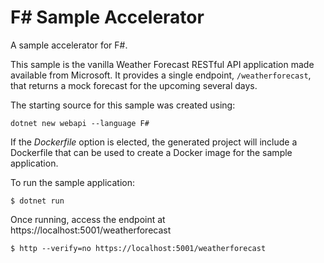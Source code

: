 # F# Sample Accelerator

A sample accelerator for F#.

This sample is the vanilla Weather Forecast RESTful API application made available from Microsoft.  It provides a single endpoint, `/weatherforecast`, that returns a mock forecast for the upcoming several days.

The starting source for this sample was created using:
```
dotnet new webapi --language F#
```

If the _Dockerfile_ option is elected, the generated project will include a Dockerfile that can be used to create a Docker image for the sample application.

To run the sample application:

```
$ dotnet run
```

Once running, access the endpoint at https://localhost:5001/weatherforecast

```
$ http --verify=no https://localhost:5001/weatherforecast
```
